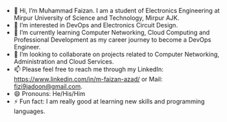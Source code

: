 - 👋 Hi, I’m Muhammad Faizan. I am a student of Electronics Engineering at Mirpur University of Science and Technology, Mirpur AJK.
- 👀 I’m interested in DevOps and Electronics Circuit Design.
- 🌱 I’m currently learning Computer Networking, Cloud Computing and Professional Development as my career journey to become a DevOps Engineer.
- 💞️ I’m looking to collaborate on projects related to Computer Networking, Administration and Cloud Services.
- 📫 Please feel free to reach me through my LinkedIn: https://www.linkedin.com/in/m-faizan-azad/
or Mail: fizi9jadoon@gmail.com.
- 😄 Pronouns: He/His/Him
- ⚡ Fun fact: I am really good at learning new skills and programming languages.

<!---
faizan-azad/faizan-azad is a ✨ special ✨ repository because its `README.md` (this file) appears on your GitHub profile.
You can click the Preview link to take a look at your changes.
--->
